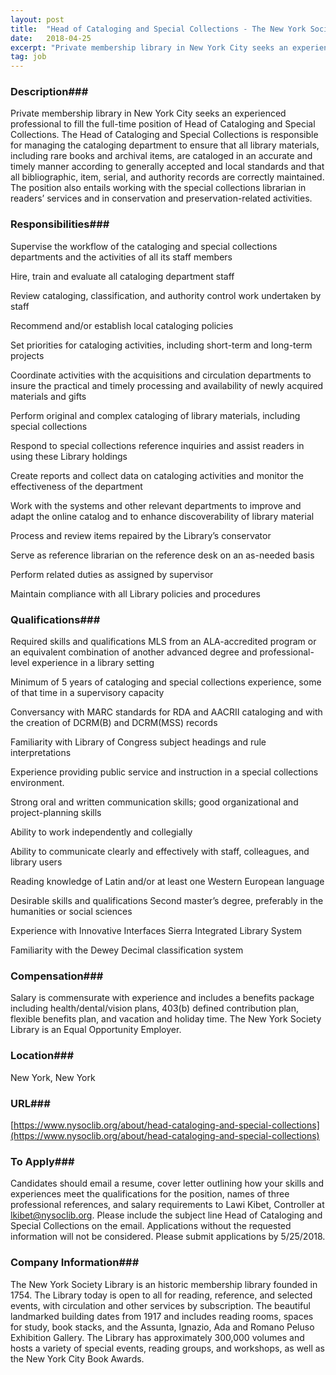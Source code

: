 ```yaml
---
layout: post
title:  "Head of Cataloging and Special Collections - The New York Society Library"
date:   2018-04-25
excerpt: "Private membership library in New York City seeks an experienced professional to fill the full-time position of Head of Cataloging and Special Collections. The Head of Cataloging and Special Collections is responsible for managing the cataloging department to ensure that all library materials, including rare books and archival items, are..."
tag: job
---
```


### Description###

Private membership library in New York City seeks an experienced professional to fill the full-time position of Head of Cataloging and Special Collections. The Head of Cataloging and Special Collections is responsible for managing the cataloging department to ensure that all library materials, including rare books and archival items, are cataloged in an accurate and timely manner according to generally accepted and local standards and that all bibliographic, item, serial, and authority records are correctly maintained.  The position also entails working with the special collections librarian in readers’ services and in conservation and preservation-related activities.


### Responsibilities###

Supervise the workflow of the cataloging and special collections departments and the activities of all its staff members

Hire, train and evaluate all cataloging department staff

Review cataloging, classification, and authority control work undertaken by staff

Recommend and/or establish local cataloging policies

Set priorities for cataloging activities, including short-term and long-term projects

Coordinate activities with the acquisitions and circulation departments to insure the practical and timely processing and availability of newly acquired materials and gifts

Perform original and complex cataloging of library materials,  including  special collections

Respond to special collections reference inquiries and assist readers in using these Library holdings

Create reports and collect data on cataloging activities and monitor the effectiveness of the department

Work with the systems and other relevant departments to improve and adapt the online catalog and to enhance discoverability of  library material

Process and review items repaired by the Library’s conservator

Serve as reference librarian on the reference desk on an as-needed basis

Perform related duties as assigned by supervisor

Maintain compliance with all Library policies and procedures


### Qualifications###

Required skills and qualifications
MLS from an ALA-accredited program or an equivalent combination of another advanced degree and professional-level experience in a library setting

Minimum of 5 years of cataloging and special collections experience, some of that time in a supervisory capacity

Conversancy with MARC standards for RDA and AACRII cataloging and with the creation of DCRM(B) and DCRM(MSS) records

Familiarity with Library of Congress subject headings and rule interpretations

Experience providing public service and instruction in a special collections environment.

Strong oral and written communication skills; good organizational and project-planning skills

Ability to work independently and collegially

Ability to communicate clearly and effectively with staff, colleagues, and library users

Reading knowledge of Latin and/or at least one Western European language

Desirable skills and qualifications
Second master’s degree, preferably in the humanities or social sciences

Experience with Innovative Interfaces Sierra Integrated Library System

Familiarity with the Dewey Decimal classification system


### Compensation###

Salary is commensurate with experience and includes a benefits package including health/dental/vision plans, 403(b) defined contribution plan, flexible benefits plan, and vacation and holiday time. The New York Society Library is an Equal Opportunity Employer.


### Location###

New York, New York


### URL###

[https://www.nysoclib.org/about/head-cataloging-and-special-collections](https://www.nysoclib.org/about/head-cataloging-and-special-collections)

### To Apply###

Candidates should email a resume, cover letter outlining how your skills and experiences meet the qualifications for the position, names of three professional references, and salary requirements to Lawi Kibet, Controller at lkibet@nysoclib.org. Please include the subject line Head of Cataloging and Special Collections on the email. Applications without the requested information will not be considered. Please submit applications by 5/25/2018.


### Company Information###

The New York Society Library is an historic membership library founded in 1754. The Library today is open to all for reading, reference, and selected events, with circulation and other services by subscription. The beautiful landmarked building dates from 1917 and includes reading rooms, spaces for study, book stacks, and the Assunta, Ignazio, Ada and Romano Peluso Exhibition Gallery. The Library has approximately 300,000 volumes and hosts a variety of special events, reading groups, and workshops, as well as the New York City Book Awards.




